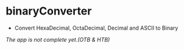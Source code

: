 # binaryConverter

- Convert HexaDecimal, OctaDecimal, Decimal and ASCII to Binary 

*The app is not complete yet.(OTB & HTB)*
